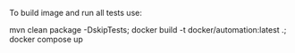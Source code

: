To build image and run all tests use:


mvn clean package -DskipTests; docker build -t docker/automation:latest .; docker compose up
